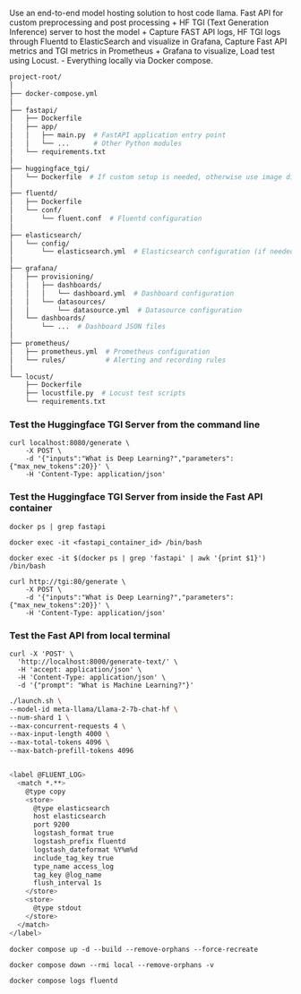 Use an end-to-end model hosting solution to host code llama. Fast API for custom preprocessing and post processing + HF TGI (Text Generation Inference) server to host the model + Capture FAST API logs, HF TGI logs through Fluentd to ElasticSearch and visualize in Grafana, Capture Fast API metrics and TGI metrics in Prometheus + Grafana to visualize, Load test using Locust. - Everything locally via Docker compose.

```bash
project-root/
│
├── docker-compose.yml
│
├── fastapi/
│   ├── Dockerfile
│   ├── app/
│   │   ├── main.py  # FastAPI application entry point
│   │   └── ...      # Other Python modules
│   └── requirements.txt
│
├── huggingface_tgi/
│   └── Dockerfile  # If custom setup is needed, otherwise use image directly in docker-compose.yml
│
├── fluentd/
│   ├── Dockerfile
│   └── conf/
│       └── fluent.conf  # Fluentd configuration
│
├── elasticsearch/
│   └── config/
│       └── elasticsearch.yml  # Elasticsearch configuration (if needed)
│
├── grafana/
│   ├── provisioning/
│   │   ├── dashboards/
│   │   │   └── dashboard.yml  # Dashboard configuration
│   │   └── datasources/
│   │       └── datasource.yml  # Datasource configuration
│   └── dashboards/
│       └── ...  # Dashboard JSON files
│
├── prometheus/
│   ├── prometheus.yml  # Prometheus configuration
│   └── rules/          # Alerting and recording rules
│
└── locust/
    ├── Dockerfile 
    ├── locustfile.py  # Locust test scripts
    └── requirements.txt
```

### Test the Huggingface TGI Server from the command line
```
curl localhost:8080/generate \
    -X POST \
    -d '{"inputs":"What is Deep Learning?","parameters":{"max_new_tokens":20}}' \
    -H 'Content-Type: application/json'
```
### Test the Huggingface TGI Server from inside the Fast API container
```
docker ps | grep fastapi

docker exec -it <fastapi_container_id> /bin/bash

docker exec -it $(docker ps | grep 'fastapi' | awk '{print $1}') /bin/bash
```

```
curl http://tgi:80/generate \
    -X POST \
    -d '{"inputs":"What is Deep Learning?","parameters":{"max_new_tokens":20}}' \
    -H 'Content-Type: application/json'
```

### Test the Fast API from local terminal
```
curl -X 'POST' \
  'http://localhost:8000/generate-text/' \
  -H 'accept: application/json' \
  -H 'Content-Type: application/json' \
  -d '{"prompt": "What is Machine Learning?"}'
```


```bash
./launch.sh \
--model-id meta-llama/Llama-2-7b-chat-hf \
--num-shard 1 \
--max-concurrent-requests 4 \
--max-input-length 4000 \
--max-total-tokens 4096 \
--max-batch-prefill-tokens 4096


<label @FLUENT_LOG>
  <match *.**>
    @type copy
    <store>
      @type elasticsearch
      host elasticsearch
      port 9200
      logstash_format true
      logstash_prefix fluentd
      logstash_dateformat %Y%m%d
      include_tag_key true
      type_name access_log
      tag_key @log_name
      flush_interval 1s
    </store>
    <store>
      @type stdout
    </store>
  </match>
</label>
```


```
docker compose up -d --build --remove-orphans --force-recreate

docker compose down --rmi local --remove-orphans -v

docker compose logs fluentd

```